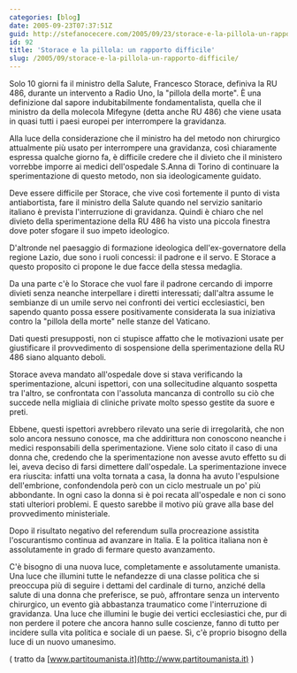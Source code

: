 ```yaml
---
categories: [blog]
date: 2005-09-23T07:37:51Z
guid: http://stefanocecere.com/2005/09/23/storace-e-la-pillola-un-rapporto-difficile/
id: 92
title: 'Storace e la pillola: un rapporto difficile'
slug: /2005/09/storace-e-la-pillola-un-rapporto-difficile/
---
```


Solo 10 giorni fa il ministro della Salute, Francesco Storace, definiva la RU 486, durante un intervento a Radio Uno, la "pillola della morte". &#xc8; una definizione dal sapore indubitabilmente fondamentalista, quella che il ministro da della molecola Mifegyne (detta anche RU 486) che viene usata in quasi tutti i paesi europei per interrompere la gravidanza.

Alla luce della considerazione che il ministro ha del metodo non chirurgico attualmente più usato per interrompere una gravidanza, così chiaramente espressa qualche giorno fa, è difficile credere che il divieto che il ministero vorrebbe imporre ai medici dell'ospedale S.Anna di Torino di continuare la sperimentazione di questo metodo, non sia ideologicamente guidato.

Deve essere difficile per Storace, che vive così fortemente il punto di vista antiabortista, fare il ministro della Salute quando nel servizio sanitario italiano è prevista l'interruzione di gravidanza. Quindi è chiaro che nel divieto della sperimentazione della RU 486 ha visto una piccola finestra dove poter sfogare il suo impeto ideologico.

D'altronde nel paesaggio di formazione ideologica dell'ex-governatore della regione Lazio, due sono i ruoli concessi: il padrone e il servo. E Storace a questo proposito ci propone le due facce della stessa medaglia.

Da una parte c'è lo Storace che vuol fare il padrone cercando di imporre divieti senza neanche interpellare i diretti interessati; dall'altra assume le sembianze di un umile servo nei confronti dei vertici ecclesiastici, ben sapendo quanto possa essere positivamente considerata la sua iniziativa contro la "pillola della morte" nelle stanze del Vaticano.

Dati questi presupposti, non ci stupisce affatto che le motivazioni usate per giustificare il provvedimento di sospensione della sperimentazione della RU 486 siano alquanto deboli.

Storace aveva mandato all'ospedale dove si stava verificando la sperimentazione, alcuni ispettori, con una sollecitudine alquanto sospetta tra l'altro, se confrontata con l'assoluta mancanza di controllo su ciò che succede nella migliaia di cliniche private molto spesso gestite da suore e preti.

Ebbene, questi ispettori avrebbero rilevato una serie di irregolarità, che non solo ancora nessuno conosce, ma che addirittura non conoscono neanche i medici responsabili della sperimentazione. Viene solo citato il caso di una donna che, credendo che la sperimentazione non avesse avuto effetto su di lei, aveva deciso di farsi dimettere dall'ospedale. La sperimentazione invece era riuscita: infatti una volta tornata a casa, la donna ha avuto l'espulsione dell'embrione, confondendola però con un ciclo mestruale un po' più abbondante. In ogni caso la donna si è poi recata all'ospedale e non ci sono stati ulteriori problemi. E questo sarebbe il motivo più grave alla base del provvedimento ministeriale.

Dopo il risultato negativo del referendum sulla procreazione assistita l'oscurantismo continua ad avanzare in Italia. E la politica italiana non è assolutamente in grado di fermare questo avanzamento.

C'è bisogno di una nuova luce, completamente e assolutamente umanista. Una luce che illumini tutte le nefandezze di una classe politica che si preoccupa più di seguire i dettami del cardinale di turno, anziché della salute di una donna che preferisce, se può, affrontare senza un intervento chirurgico, un evento già abbastanza traumatico come l'interruzione di gravidanza. Una luce che illumini le bugie dei vertici ecclesiastici che, pur di non perdere il potere che ancora hanno sulle coscienze, fanno di tutto per incidere sulla vita politica e sociale di un paese. Sì, c'è proprio bisogno della luce di un nuovo umanesimo.

( tratto da [www.partitoumanista.it](http://www.partitoumanista.it) )
